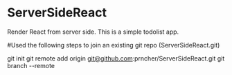 # ServerSideReact
Render React from server side. This is a simple todolist app.

#Used the following steps to join an existing git repo (ServerSideReact.git)

git init
git remote add origin git@github.com:prncher/ServerSideReact.git
git branch --remote
